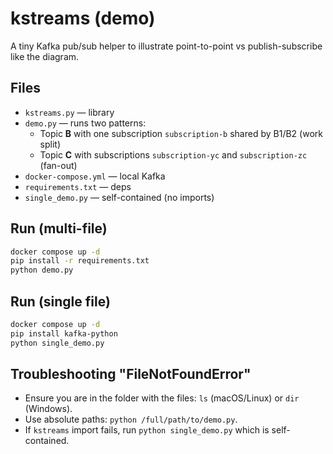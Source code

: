 
# kstreams (demo)
A tiny Kafka pub/sub helper to illustrate point-to-point vs publish-subscribe like the diagram.

## Files
- `kstreams.py` — library
- `demo.py` — runs two patterns:
    - Topic **B** with one subscription `subscription-b` shared by B1/B2 (work split)
    - Topic **C** with subscriptions `subscription-yc` and `subscription-zc` (fan-out)
- `docker-compose.yml` — local Kafka
- `requirements.txt` — deps
- `single_demo.py` — self-contained (no imports)

## Run (multi-file)
```bash
docker compose up -d
pip install -r requirements.txt
python demo.py
```

## Run (single file)
```bash
docker compose up -d
pip install kafka-python
python single_demo.py
```

## Troubleshooting "FileNotFoundError"
- Ensure you are in the folder with the files: `ls` (macOS/Linux) or `dir` (Windows).
- Use absolute paths: `python /full/path/to/demo.py`.
- If `kstreams` import fails, run `python single_demo.py` which is self-contained.
